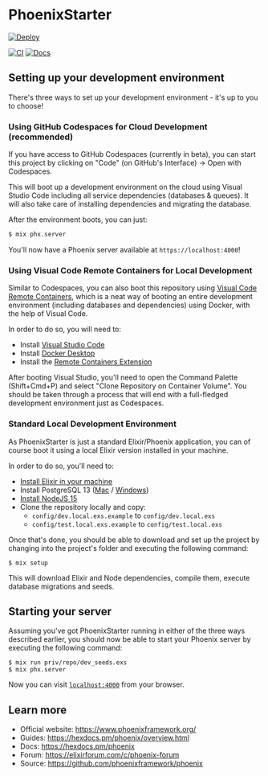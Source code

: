 # PhoenixStarter

[![Deploy](https://www.herokucdn.com/deploy/button.svg)](https://heroku.com/deploy?template=https://github.com/codegram/phoenix_starter)

[![CI](https://github.com/codegram/phoenix_starter/actions/workflows/ci.yml/badge.svg)](https://github.com/codegram/phoenix_starter/actions/workflows/ci.yml) [![Docs](https://github.com/codegram/phoenix_starter/actions/workflows/docs.yml/badge.svg)](https://codegram.github.io/phoenix_starter)

## Setting up your development environment

There's three ways to set up your development environment - it's up to you to choose!

### Using GitHub Codespaces for Cloud Development (recommended)

If you have access to GitHub Codespaces (currently in beta), you can start this project by clicking on "Code" (on GitHub's Interface) -> Open with Codespaces.

This will boot up a development environment on the cloud using Visual Studio Code including all service dependencies (databases & queues). It will also take care of installing dependencies and migrating the database.

After the environment boots, you can just:

```bash
$ mix phx.server
```

You'll now have a Phoenix server available at `https://localhost:4000`!

### Using Visual Code Remote Containers for Local Development

Similar to Codespaces, you can also boot this repository using [Visual Code Remote Containers](https://code.visualstudio.com/docs/remote/containers-tutorial), which is a neat way of booting an entire development environment (including databases and dependencies) using Docker, with the help of Visual Code.

In order to do so, you will need to:

- Install [Visual Studio Code](https://code.visualstudio.com/Download)
- Install [Docker Desktop](https://www.docker.com/products/docker-desktop)
- Install the [Remote Containers Extension](vscode:extension/ms-vscode-remote.remote-containers)

After booting Visual Studio, you'll need to open the Command Palette (Shift+Cmd+P) and select "Clone Repository on Container Volume". You should be taken through a process that will end with a full-fledged development environment just as Codespaces.

### Standard Local Development Environment

As PhoenixStarter is just a standard Elixir/Phoenix application, you can of course boot it using a local Elixir version installed in your machine.

In order to do so, you'll need to:

- [Install Elixir in your machine](https://elixir-lang.org/install.html)
- Install PostgreSQL 13 ([Mac](https://postgresapp.com/) / [Windows](https://www.enterprisedb.com/downloads/postgres-postgresql-downloads))
- [Install NodeJS 15](https://nodejs.org/en/download/)
- Clone the repository locally and copy:
  - `config/dev.local.exs.example` to `config/dev.local.exs`
  - `config/test.local.exs.example` to `config/test.local.exs`

Once that's done, you should be able to download and set up the project by changing into the project's folder and executing the following command:

```
$ mix setup
```

This will download Elixir and Node dependencies, compile them, execute database migrations and seeds.

## Starting your server

Assuming you've got PhoenixStarter running in either of the three ways described earlier, you should now be able to start your Phoenix server by executing the following command:

```
$ mix run priv/repo/dev_seeds.exs
$ mix phx.server
```

Now you can visit [`localhost:4000`](http://localhost:4000) from your browser.

## Learn more

- Official website: https://www.phoenixframework.org/
- Guides: https://hexdocs.pm/phoenix/overview.html
- Docs: https://hexdocs.pm/phoenix
- Forum: https://elixirforum.com/c/phoenix-forum
- Source: https://github.com/phoenixframework/phoenix
